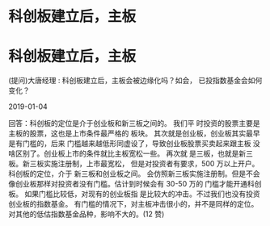 # 科创板建立后，主板

# 科创板建立后，主板

(提问)大唐经理 : 科创板建立后，主板会被边缘化吗？如会， 已投指数基金会如何变化？

2019-01-04

回答：科创板的定位是介于创业板和新三板之间的。 我们平 时投资的股票主要是主板的股票，这也是上市条件最严格的 板块。 其次就是创业板，创业板其实最早是有门槛的，后来 门槛越来越低形同虚设了，导致创业板股票买卖起来跟主板 没啥区别了。创业板上市的条件就比主板宽松一些。 再次就 是三板，也就是新三板。新三板实施注册制，上市最宽松， 但是对投资者有要求，500 万以上开户。 科创板的定位，介于 新三板和创业板之间。 会仿照新三板实施注册制。但是不会 像创业板那样对投资者没有门槛。估计到时候会有 30-50 万的 门槛才能开通科创板。 如果门槛比较低，对现有的创业板指 是比较大的冲击。不过我们也没有投资创业板的指数基金。 有门槛的情况下，对主板冲击很小的，并不是同样的定位。 对其他的低估指数基金品种，影响不大的。(12 赞)